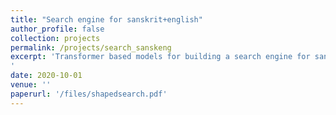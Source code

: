 ```yaml
---
title: "Search engine for sanskrit+english"
author_profile: false
collection: projects
permalink: /projects/search_sanskeng
excerpt: 'Transformer based models for building a search engine for sanskrit and english. https://github.com/VDABase
'
date: 2020-10-01
venue: ''
paperurl: '/files/shapedsearch.pdf'
---
```



